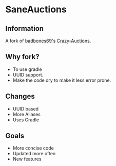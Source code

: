 # SaneAuctions

## Information

A fork of [badbones69's](https://github.com/badbones69/) [Crazy-Auctions.](https://github.com/badbones69/Crazy-Auctions)

## Why fork?

* To use gradle
* UUID support.
* Make the code dry to make it less error prone.

## Changes

* UUID based
* More Aliases
* Uses Gradle

## Goals

* More concise code
* Updated more often
* New features